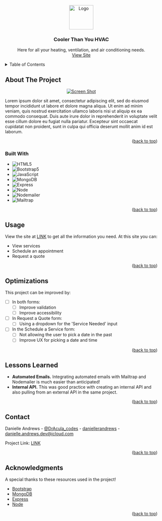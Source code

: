 <!-- Improved compatibility of back to top link: See: https://github.com/othneildrew/Best-README-Template/pull/73 -->

<a name="readme-top"></a>

<!-- PROJECT LOGO -->
<br />
<div align="center">
  <a href="#">
    <img src="./images/logo.png" alt="Logo" width="80" />
  </a>

  <h3 align="center">Cooler Than You HVAC</h3>

  <p align="center">
    Here for all your heating, ventilation, and air conditioning needs.
    <br />
    <a href="#">View Site</a>
  </p>
</div>

<!-- TABLE OF CONTENTS -->
<details>
  <summary>Table of Contents</summary>
  <ol>
    <li>
      <a href="#about-the-project">About The Project</a>
      <ul>
        <li><a href="#built-with">Built With</a></li>
      </ul>
    </li>
    <li><a href="#usage">Usage</a></li>
    <li><a href="#optimizations">Optimizations</a></li>
    <li><a href="#lessons-learned">Lessons Learned</a></li>
    <li><a href="#contact">Contact</a></li>
    <li><a href="#acknowledgments">Acknowledgments</a></li>
  </ol>
</details>

<!-- ABOUT THE PROJECT -->

## About The Project

<p align="center">
    <a href="#">
      <img src='./images/IMAGE' alt='Screen Shot' />
    </a>
</p>

Lorem ipsum dolor sit amet, consectetur adipiscing elit, sed do eiusmod tempor incididunt ut labore et dolore magna aliqua. Ut enim ad minim veniam, quis nostrud exercitation ullamco laboris nisi ut aliquip ex ea commodo consequat. Duis aute irure dolor in reprehenderit in voluptate velit esse cillum dolore eu fugiat nulla pariatur. Excepteur sint occaecat cupidatat non proident, sunt in culpa qui officia deserunt mollit anim id est laborum.

<p align="right">(<a href="#readme-top">back to top</a>)</p>

### Built With

- ![HTML5](https://img.shields.io/badge/html5-e34f26?style=flat&logo=html5&logoColor=white)
- ![Bootstrap5](https://img.shields.io/badge/bootstrap-7952B3?style=flat&logo=bootstrap&logoColor=white)
- ![JavaScript](https://img.shields.io/badge/javascript-323330?style=flat&logo=javascript&logoColor=F7DF1E)
- ![MongoDB](https://img.shields.io/badge/mongodb-47A248?style=flat&logo=mongodb&logoColor=white)
- ![Express](https://img.shields.io/badge/express-000000?style=flat&logo=express&logoColor=white)
- ![Node](https://img.shields.io/badge/node-5FA04E?style=flat&logo=node.js&logoColor=white)
- ![Nodemailer](https://img.shields.io/badge/nodemailer-29abe2?style=flat&logo=node.js&logoColor=white)
- ![Mailtrap](https://img.shields.io/badge/mailtrap-22D172?style=flat&logo=mailtrap&logoColor=white)

<p align="right">(<a href="#readme-top">back to top</a>)</p>

<!-- USAGE -->

## Usage

View the site at [LINK](#) to get all the information you need. At this site you can:

- View services
- Schedule an appointment
- Request a quote

<p align="right">(<a href="#readme-top">back to top</a>)</p>

<!-- OPTIMIZATIONS -->

## Optimizations

This project can be improved by:

- [ ] In both forms:
  - [ ] Improve validation
  - [ ] Improve accessibility
- [ ] In Request a Quote form:
  - [ ] Using a dropdown for the 'Service Needed' input
- [ ] In the Schedule a Service form:
  - [ ] Not allowing the user to pick a date in the past
  - [ ] Improve UX for picking a date and time

<p align="right">(<a href="#readme-top">back to top</a>)</p>

<!-- LESSONS LEARNED -->

## Lessons Learned

- **Automated Emails.** Integrating automated emails with Mailtrap and Nodemailer is much easier than anticipated!
- **Internal API.** This was good practice with creating an internal API and also pulling from an external API in the same project.

<p align="right">(<a href="#readme-top">back to top</a>)</p>

<!-- CONTACT -->

## Contact

Danielle Andrews - [@DrAcula_codes](https://twitter.com/DrAcula_codes 'Twitter/X') - [daniellerandrews](https://www.linkedin.com/in/daniellerandrews 'LinkedIn') - danielle.andrews.dev@icloud.com

Project Link: [LINK](#)

<p align="right">(<a href="#readme-top">back to top</a>)</p>

<!-- ACKNOWLEDGMENTS -->

## Acknowledgments

A special thanks to these resources used in the project!

- [Bootstrap](https://getbootstrap.com/)
- [MongoDB](https://www.mongodb.com/)
- [Express](https://expressjs.com/)
- [Node](https://nodejs.org/)

<p align="right">(<a href="#readme-top">back to top</a>)</p>
